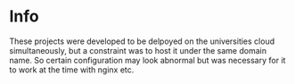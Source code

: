 # Info

These projects were developed to be delpoyed on the universities cloud simultaneously, but a constraint was to host it under the same domain name. So certain configuration may look abnormal but was necessary for it to work at the time with nginx etc.